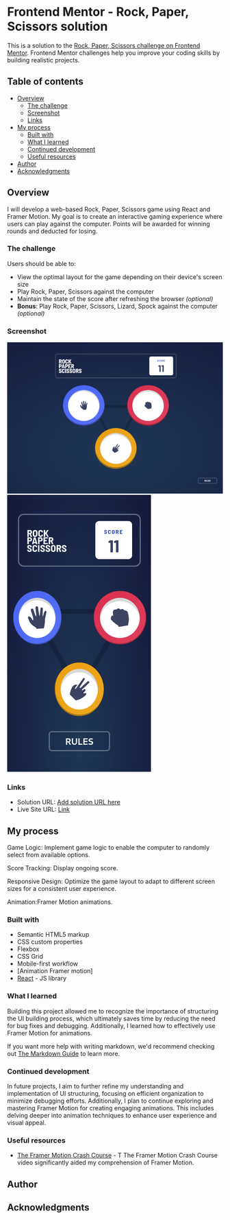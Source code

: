 # Frontend Mentor - Rock, Paper, Scissors solution

This is a solution to the [Rock, Paper, Scissors challenge on Frontend Mentor](https://www.frontendmentor.io/challenges/rock-paper-scissors-game-pTgwgvgH). Frontend Mentor challenges help you improve your coding skills by building realistic projects.

## Table of contents

- [Overview](#overview)
  - [The challenge](#the-challenge)
  - [Screenshot](#screenshot)
  - [Links](#links)
- [My process](#my-process)
  - [Built with](#built-with)
  - [What I learned](#what-i-learned)
  - [Continued development](#continued-development)
  - [Useful resources](#useful-resources)
- [Author](#author)
- [Acknowledgments](#acknowledgments)

## Overview

I will develop a web-based Rock, Paper, Scissors game using React and Framer Motion. My goal is to create an interactive gaming experience where users can play against the computer. Points will be awarded for winning rounds and deducted for losing.

### The challenge

Users should be able to:

- View the optimal layout for the game depending on their device's screen size
- Play Rock, Paper, Scissors against the computer
- Maintain the state of the score after refreshing the browser _(optional)_
- **Bonus**: Play Rock, Paper, Scissors, Lizard, Spock against the computer _(optional)_

### Screenshot

![Desktop](public/ROCKPAPERSCISSOR.png)
![Mobile](public/paperrock.png)

### Links

- Solution URL: [Add solution URL here](https://your-solution-url.com)
- Live Site URL: [Link](https://rockpaperscissors-rps.netlify.app/)

## My process

Game Logic: Implement game logic to enable the computer to randomly select from available options.

Score Tracking: Display ongoing score.

Responsive Design: Optimize the game layout to adapt to different screen sizes for a consistent user experience.

Animation:Framer Motion animations.

### Built with

- Semantic HTML5 markup
- CSS custom properties
- Flexbox
- CSS Grid
- Mobile-first workflow
- [Animation Framer motion]
- [React](https://reactjs.org/) - JS library

### What I learned

Building this project allowed me to recognize the importance of structuring the UI building process, which ultimately saves time by reducing the need for bug fixes and debugging. Additionally, I learned how to effectively use Framer Motion for animations.

If you want more help with writing markdown, we'd recommend checking out [The Markdown Guide](https://www.markdownguide.org/) to learn more.

### Continued development

In future projects, I aim to further refine my understanding and implementation of UI structuring, focusing on efficient organization to minimize debugging efforts. Additionally, I plan to continue exploring and mastering Framer Motion for creating engaging animations. This includes delving deeper into animation techniques to enhance user experience and visual appeal.

### Useful resources

- [The Framer Motion Crash Course](https://www.youtube.com/watch?v=znbCa4Rr054&t=867s) - T
  The Framer Motion Crash Course video significantly aided my comprehension of Framer Motion.

## Author

<!-- - Website - [Add your name here](https://www.your-site.com)
- Frontend Mentor - [@yourusername](https://www.frontendmentor.io/profile/yourusername)
- Twitter - [@yourusername](https://www.twitter.com/yourusername) -->

## Acknowledgments
